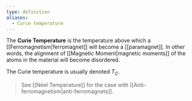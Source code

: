 ```yaml
---
type: definition
aliases:
  - Curie temperature
---
```

The **Curie Temperature** is the temperature above which a [[Ferromagnetism|ferromagnet]] will become a [[paramagnet]]. In other words, the alignment of [[Magnetic Moment|magnetic moments]] of the atoms in the material will become disordered.

The Curie temperature is usually denoted $T_{C}$.

> See [[Néel Temperature]] for the case with [[Anti-ferromagnetism|anti-ferromagnets]].
